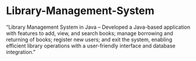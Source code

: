# Library-Management-System
“Library Management System in Java – Developed a Java-based application with features to add, view, and search  books; manage borrowing and returning of books; register new users; and exit the system, enabling efficient library  operations with a user-friendly interface and database integration.”
